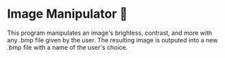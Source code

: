 # Image Manipulator 🌄

This program manipulates an image's brightess, contrast, and more with any .bmp file given by the user. The resulting image is outputed into a new .bmp file with a name of the user's choice.
